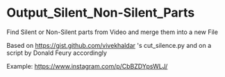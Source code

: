 # Output_Silent_Non-Silent_Parts
Find Silent or Non-Silent parts from Video and merge them into a new File

Based on https://gist.github.com/vivekhaldar 's cut_silence.py 
and on a script by Donald Feury accordingly

Example:
https://www.instagram.com/p/CbBZDYpsWLJ/
